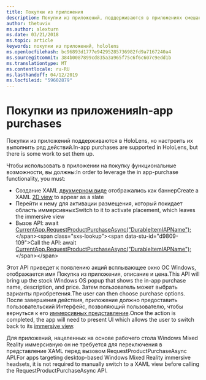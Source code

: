 ```yaml
---
title: Покупки из приложения
description: Покупки из приложений, поддерживаются в приложениях смешанной реальности, но настроить их выполнить ряд действий.
author: thetuvix
ms.author: alexturn
ms.date: 03/21/2018
ms.topic: article
keywords: покупки из приложений, hololens
ms.openlocfilehash: bc96893d1777e94295285736982fd9a7167240a4
ms.sourcegitcommit: 384b0087899cd835a3a965f75c6f6c607c9edd1b
ms.translationtype: MT
ms.contentlocale: ru-RU
ms.lasthandoff: 04/12/2019
ms.locfileid: "59602879"
---
```

# <a name="in-app-purchases"></a><span data-ttu-id="d9809-104">Покупки из приложения</span><span class="sxs-lookup"><span data-stu-id="d9809-104">In-app purchases</span></span>

<span data-ttu-id="d9809-105">Покупки из приложений поддерживаются в HoloLens, но настроить их выполнить ряд действий.</span><span class="sxs-lookup"><span data-stu-id="d9809-105">In-app purchases are supported in HoloLens, but there is some work to set them up.</span></span>

<span data-ttu-id="d9809-106">Чтобы использовать в приложении на покупку функциональные возможности, вы должны:</span><span class="sxs-lookup"><span data-stu-id="d9809-106">In order to leverage the in app-purchase functionality, you must:</span></span>
* <span data-ttu-id="d9809-107">Создание XAML [двухмерном виде](app-views.md) отображались как баннер</span><span class="sxs-lookup"><span data-stu-id="d9809-107">Create a XAML [2D view](app-views.md) to appear as a slate</span></span>
* <span data-ttu-id="d9809-108">Перейти к нему для активации размещения, который покидает область иммерсивных</span><span class="sxs-lookup"><span data-stu-id="d9809-108">Switch to it to activate placement, which leaves the immersive view</span></span>
* <span data-ttu-id="d9809-109">Вызов API: await [CurrentApp.RequestProductPurchaseAsync("DurableItemIAPName");](https://docs.microsoft.com/uwp/api/windows.applicationmodel.store.currentapp#Windows_ApplicationModel_Store_CurrentApp_RequestProductPurchaseAsync_System_String_)</span><span class="sxs-lookup"><span data-stu-id="d9809-109">Call the API: await [CurrentApp.RequestProductPurchaseAsync("DurableItemIAPName");](https://docs.microsoft.com/uwp/api/windows.applicationmodel.store.currentapp#Windows_ApplicationModel_Store_CurrentApp_RequestProductPurchaseAsync_System_String_)</span></span>

<span data-ttu-id="d9809-110">Этот API приведет к появлению акций всплывающее окно ОС Windows, отображается имя Покупка из приложения, описание и цена.</span><span class="sxs-lookup"><span data-stu-id="d9809-110">This API will bring up the stock Windows OS popup that shows the in-app purchase name, description, and price.</span></span> <span data-ttu-id="d9809-111">Затем пользователь может выбрать варианты приобретения.</span><span class="sxs-lookup"><span data-stu-id="d9809-111">The user can then choose purchase options.</span></span> <span data-ttu-id="d9809-112">После завершения действия, приложение должно предоставить пользовательский Интерфейс, позволяющий пользователю, чтобы вернуться к его [иммерсивных представление](app-views.md).</span><span class="sxs-lookup"><span data-stu-id="d9809-112">Once the action is completed, the app will need to present UI which allows the user to switch back to its [immersive view](app-views.md).</span></span>

<span data-ttu-id="d9809-113">Для приложений, нацеленных на основе рабочего стола Windows Mixed Reality иммерсивную он не требуется для переключения в представление XAML перед вызовом RequestProductPurchaseAsync API.</span><span class="sxs-lookup"><span data-stu-id="d9809-113">For apps targeting desktop-based Windows Mixed Reality immersive headsets, it is not required to manually switch to a XAML view before calling the RequestProductPurchaseAsync API.</span></span>
